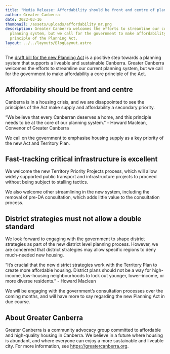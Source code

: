 ```yaml
---
title: "Media Release: Affordability should be front and centre of planning reforms"
author: Greater Canberra
date: 2022-03-16
thumbnail: /assets/uploads/affordability_mr.png
description: Greater Canberra welcomes the efforts to streamline our current
  planning system, but we call for the government to make affordability a core
  principle of the Planning Act.
layout: ../../layouts/BlogLayout.astro
---
```

The [draft bill for the new Planning Act](https://yoursayconversations.act.gov.au/act-planning-system-review-and-reform) is a positive step towards a planning system that supports a liveable and sustainable Canberra. Greater Canberra welcomes the efforts to streamline our current planning system, but we call for the government to make affordability a core principle of the Act.

## Affordability should be front and centre

Canberra is in a housing crisis, and we are disappointed to see the principles of the Act make supply and affordability a secondary priority. 

“We believe that every Canberran deserves a home, and this principle needs to be at the core of our planning system.” - Howard Maclean, Convenor of Greater Canberra

We call on the government to emphasise housing supply as a key priority of the new Act and Territory Plan.

## Fast-tracking critical infrastructure is excellent

We welcome the new Territory Priority Projects process, which will allow widely supported public transport and infrastructure projects to proceed without being subject to stalling tactics. 

We also welcome other streamlining in the new system, including the removal of pre-DA consultation, which adds little value to the consultation process.

## District strategies must not allow a double standard

We look forward to engaging with the government to shape district strategies as part of the new district level planning process. However, we are concerned that district strategies may allow specific regions to deny much-needed new housing.

“It’s crucial that the new district strategies work with the Territory Plan to create more affordable housing. District plans should not be a way for high-income, low-housing neighbourhoods to lock out younger, lower-income, or more diverse residents.” - Howard Maclean

We will be engaging with the government’s consultation processes over the coming months, and will have more to say regarding the new Planning Act in due course.

## About Greater Canberra

Greater Canberra is a community advocacy group committed to affordable and high-quality housing in Canberra. We believe in a future where housing is abundant, and where everyone can enjoy a more sustainable and liveable city. For more information, see <https://greatercanberra.org>.
